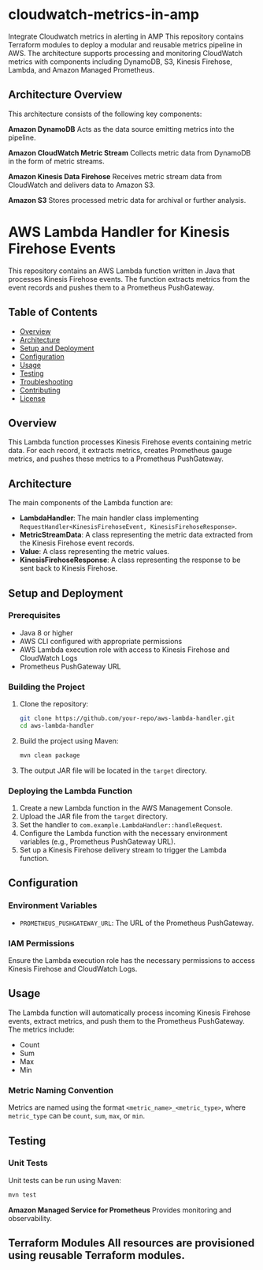 # cloudwatch-metrics-in-amp
Integrate Cloudwatch metrics in alerting in AMP
This repository contains Terraform modules to deploy a modular and reusable metrics pipeline in AWS. The architecture supports processing and monitoring CloudWatch metrics with components including DynamoDB, S3, Kinesis Firehose, Lambda, and Amazon Managed Prometheus.

## Architecture Overview
This architecture consists of the following key components:

**Amazon DynamoDB** 
   Acts as the data source emitting metrics into the pipeline.
   
**Amazon CloudWatch Metric Stream** 
   Collects metric data from DynamoDB in the form of metric streams.
   
**Amazon Kinesis Data Firehose** 
   Receives metric stream data from CloudWatch and delivers data to Amazon S3.
   
**Amazon S3** 
   Stores processed metric data for archival or further analysis.
   
# AWS Lambda Handler for Kinesis Firehose Events

This repository contains an AWS Lambda function written in Java that processes Kinesis Firehose events. The function extracts metrics from the event records and pushes them to a Prometheus PushGateway.

## Table of Contents

- [Overview](#overview)
- [Architecture](#architecture)
- [Setup and Deployment](#setup-and-deployment)
- [Configuration](#configuration)
- [Usage](#usage)
- [Testing](#testing)
- [Troubleshooting](#troubleshooting)
- [Contributing](#contributing)
- [License](#license)

## Overview

This Lambda function processes Kinesis Firehose events containing metric data. For each record, it extracts metrics, creates Prometheus gauge metrics, and pushes these metrics to a Prometheus PushGateway.

## Architecture

The main components of the Lambda function are:

- **LambdaHandler**: The main handler class implementing `RequestHandler<KinesisFirehoseEvent, KinesisFirehoseResponse>`.
- **MetricStreamData**: A class representing the metric data extracted from the Kinesis Firehose event records.
- **Value**: A class representing the metric values.
- **KinesisFirehoseResponse**: A class representing the response to be sent back to Kinesis Firehose.

## Setup and Deployment

### Prerequisites

- Java 8 or higher
- AWS CLI configured with appropriate permissions
- AWS Lambda execution role with access to Kinesis Firehose and CloudWatch Logs
- Prometheus PushGateway URL

### Building the Project

1. Clone the repository:

   ```sh
   git clone https://github.com/your-repo/aws-lambda-handler.git
   cd aws-lambda-handler
   ```
2. Build the project using Maven:

   ```sh
   mvn clean package
   ```
3. The output JAR file will be located in the `target` directory.

### Deploying the Lambda Function

1. Create a new Lambda function in the AWS Management Console.
2. Upload the JAR file from the `target` directory.
3. Set the handler to `com.example.LambdaHandler::handleRequest`.
4. Configure the Lambda function with the necessary environment variables (e.g., Prometheus PushGateway URL).
5. Set up a Kinesis Firehose delivery stream to trigger the Lambda function.

## Configuration

### Environment Variables

- `PROMETHEUS_PUSHGATEWAY_URL`: The URL of the Prometheus PushGateway.

### IAM Permissions

Ensure the Lambda execution role has the necessary permissions to access Kinesis Firehose and CloudWatch Logs.

## Usage

The Lambda function will automatically process incoming Kinesis Firehose events, extract metrics, and push them to the Prometheus PushGateway. The metrics include:

- Count
- Sum
- Max
- Min

### Metric Naming Convention

Metrics are named using the format `<metric_name>_<metric_type>`, where `metric_type` can be `count`, `sum`, `max`, or `min`.

## Testing

### Unit Tests

Unit tests can be run using Maven:

```sh
mvn test
```
   
   
   
**Amazon Managed Service for Prometheus** 
   Provides monitoring and observability.
   
**Terraform Modules** 
   All resources are provisioned using reusable Terraform modules.
---


